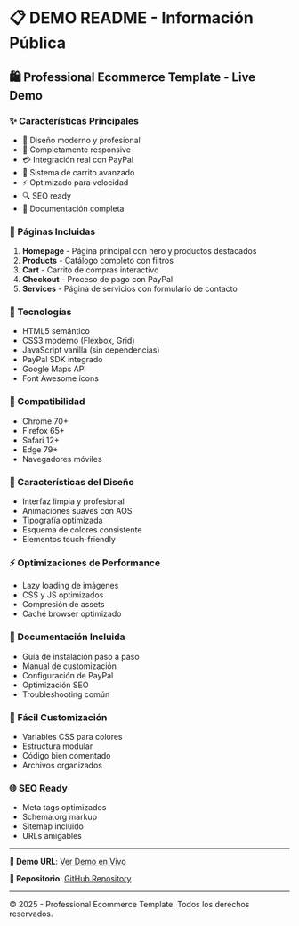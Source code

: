 # 📋 DEMO README - Información Pública

## 🛍️ Professional Ecommerce Template - Live Demo

### ✨ Características Principales
- 🎨 Diseño moderno y profesional
- 📱 Completamente responsive
- 💳 Integración real con PayPal
- 🛒 Sistema de carrito avanzado
- ⚡ Optimizado para velocidad
- 🔍 SEO ready
- 📖 Documentación completa

### 🎯 Páginas Incluidas
1. **Homepage** - Página principal con hero y productos destacados
2. **Products** - Catálogo completo con filtros
3. **Cart** - Carrito de compras interactivo
4. **Checkout** - Proceso de pago con PayPal
5. **Services** - Página de servicios con formulario de contacto

### 🚀 Tecnologías
- HTML5 semántico
- CSS3 moderno (Flexbox, Grid)
- JavaScript vanilla (sin dependencias)
- PayPal SDK integrado
- Google Maps API
- Font Awesome icons

### 📱 Compatibilidad
- Chrome 70+
- Firefox 65+
- Safari 12+
- Edge 79+
- Navegadores móviles

### 🎨 Características del Diseño
- Interfaz limpia y profesional
- Animaciones suaves con AOS
- Tipografía optimizada
- Esquema de colores consistente
- Elementos touch-friendly

### ⚡ Optimizaciones de Performance
- Lazy loading de imágenes
- CSS y JS optimizados
- Compresión de assets
- Caché browser optimizado

### 📖 Documentación Incluida
- Guía de instalación paso a paso
- Manual de customización
- Configuración de PayPal
- Optimización SEO
- Troubleshooting común

### 🔧 Fácil Customización
- Variables CSS para colores
- Estructura modular
- Código bien comentado
- Archivos organizados

### 🌐 SEO Ready
- Meta tags optimizados
- Schema.org markup
- Sitemap incluido
- URLs amigables

---

**🎯 Demo URL**: [Ver Demo en Vivo](https://your-username.github.io/ecommerce-template-demo)

**📁 Repositorio**: [GitHub Repository](https://github.com/your-username/ecommerce-template-demo)

---

© 2025 - Professional Ecommerce Template. Todos los derechos reservados.
